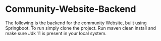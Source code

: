 # Community-Website-Backend

The following is the backend for the community Website, built using Springboot. To run simply clone the project. Run maven clean install and make sure Jdk 11 is present in your local system.
